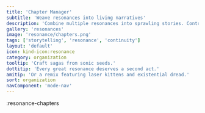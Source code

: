 ```yaml
---
title: 'Chapter Manager'
subtitle: 'Weave resonances into living narratives'
description: 'Combine multiple resonances into sprawling stories. Control their flow, link their beats, and turn echoes into epics.'
gallery: 'resonances'
image: 'resonance/chapters.png'
tags: ['storytelling', 'resonance', 'continuity']
layout: 'default'
icon: kind-icon:resonance
category: organization
tooltip: 'Craft sagas from sonic seeds.'
dottitip: 'Every great resonance deserves a second act.'
amitip: 'Or a remix featuring laser kittens and existential dread.'
sort: organization
navComponent: 'mode-nav'
---
```

:resonance-chapters
